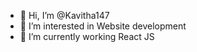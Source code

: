 - 👋 Hi, I’m @Kavitha147
- 👀 I’m interested in Website development
- 🌱 I’m currently working React JS


<!---
Kavitha147/Kavitha147 is a ✨ special ✨ repository because its `README.md` (this file) appears on your GitHub profile.
You can click the Preview link to take a look at your changes.
--->
